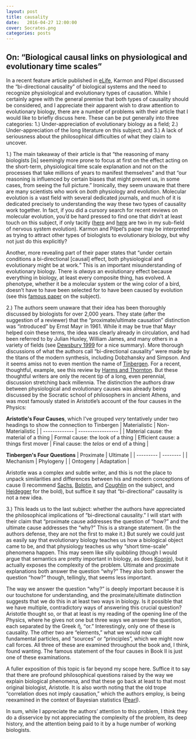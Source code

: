 ```yaml
---
layout: post
title: causality
date:   2016-04-27 12:00:00
cover: Socrates.png
categories: posts
---
```


## **On: “Biological causal links on physiological and evolutionary time scales”**

In a recent feature article published in [eLife](http://elifesciences.org/content/5/e14424v1), Karmon and Pilpel discussed the “bi-directional causality” of biological systems and the need to recognize physiological and 
evolutionary types of causation. While I certainly agree with the general premise that both types of causality should be considered, and I appreciate their apparent wish to draw attention to evolutionary biology, 
there are a number of problems with their article that I would like to briefly discuss here. These can be put generally into three categories: 1.) Under-appreciation of evolutionary biology as a field; 2.) Under-appreciation 
of the long literature on this subject; and 3.) A lack of seriousness about the philosophical difficulties of what they claim to uncover.

1.) The main takeaway of their article is that “the reasoning of many biologists [is] seemingly more prone to focus at first on the effect acting on the short-term, physiological time scale explanation and not on the processes 
that take millions of years to manifest themselves” and that “our reasoning is influenced by certain biases that might prevent us, in some cases, from seeing the full picture.” Ironically, they seem unaware that there are many 
scientists who work on *both* physiology and evolution. Molecular evolution is a vast field with several dedicated journals, and much of it is dedicated precisely to understanding the way these two types of causality work together.
In fact, if you did a cursory search for recent reviews on molecular evolution, you’d be hard pressed to find one that didn’t at least touch on this subject, if only tacitly
([here](http://www.annualreviews.org/doi/abs/10.1146/annurev-ecolsys-110512-135907)
and [here](http://www.ncbi.nlm.nih.gov/pubmed/26746806)
are two in my sub-field of nervous system 
evolution). Karmon and Pilpel’s paper may be interpreted as trying to attract other types of biologists to evolutionary biology, but why not just do this explicitly? 

Another, more revealing part of their paper states that “under
certain conditions a bi-directional [causal] effect, both physiological and evolutionary might be at work.” This is an important misunderstanding of evolutionary biology. There is *always* an evolutionary effect because everything 
in biology, at least every composite thing, has evolved. A phenotype, whether it be a molecular system or the wing color of a bird, doesn’t have to have been selected for to have been caused by evolution (see this 
[famous paper](http://rspb.royalsocietypublishing.org/content/205/1161/581) on the subject).

2.)  The authors seem unaware that their idea has been thoroughly discussed by biologists for over 2,000 years. They state (after the suggestion of a reviewer) that the “proximate/ultimate causation” distinction was “introduced”
by Ernst Mayr in 1961. While it may be true that Mayr helped coin these terms, the idea was clearly already in circulation, and had been referred to by Julian Huxley, William James, and many others in a variety of fields (see 
[Dewsbury 1999](http://www.ncbi.nlm.nih.gov/pubmed/24896443) for a nice summary). More thorough discussions of what the authors call “bi-directional causality” were made by the titans of the modern synthesis, including Dobzhansky 
and Simpson. And it seems amiss not to even mention the name of [Tinbergen](https://en.wikipedia.org/wiki/Tinbergen's_four_questions). For a recent, thoughtful, example, see this review by 
[Harms and Thornton](http://www.ncbi.nlm.nih.gov/pubmed/23864121). But these thoughtful writers are only the recent tip of a long, even perennial, discussion stretching back millennia. The distinction the authors draw between 
physiological and evolutionary causes was already being discussed by the Socratic school of philosophers in ancient Athens, and was most famously stated in Aristotle’s account of the four causes in the Physics:

**Aristotle's Four Causes**, which I've grouped *very* tentatively under two headings to show the connection to Tinbergen
| Materialistic | Non-Materialistic |
| ------------- | ----------------- | 
| Material cause: the material of a thing | Formal cause: the look of a thing
| Efficient cause: a things first mover | Final cause: the *telos* or end of a thing |

**Tinbergen's Four Questions**
| Proximate | Ultimate |
| --------- | -------- |
| Mechanism | Phylogeny |
| Ontogeny | Adaptation |

Aristotle was a complex and subtle writer, and this is not the place to unpack similarities and differences between his and modern conceptions of cause (I recommend 
[Sachs](http://www.amazon.com/Aristotles-Physics-Guided-Masterworks-Discovery/dp/0813521920), 
[Bolotin](http://www.amazon.com/Approach-Aristotles-Physics-David-Bolotin/dp/0791435520/ref=sr_1_1?s=books&ie=UTF8&qid=1461791922&sr=1-1&keywords=bolotin+physics), and 
[Coughlin](http://www.amazon.com/Physics-Natural-Hearing-Moerbeke-Translation/dp/1587316293/ref=sr_1_1?s=books&ie=UTF8&qid=1461791946&sr=1-1&keywords=coughlin+aristotle+physics) on the subject, and 
[Heidegger](http://www.amazon.com/Concepts-Aristotelian-Philosophy-Studies-Continental/dp/0253353491/ref=sr_1_1?s=books&ie=UTF8&qid=1461791983&sr=1-1&keywords=heidegger+aristotle)
 for the bold), but suffice it say that “bi-directional” causality is not a new idea. 

3.) This leads us to the last subject: whether the authors have appreciated the philosophical implications of “bi-directional causality.” I will start with their claim that “proximate cause addresses the question of “how?” and the 
ultimate cause addresses the “why?” This is a strange statement. (In the authors defense, they are not the first to make it.) But surely we could just as easily say that evolutionary biology teaches us how a biological object came 
to be, and that physiology teaches us why “short time-scale” phenomena happen. This may seem like silly quibbling (though I would argue that semantics are pretty important in biology, as does 
[Koonin](http://www.ncbi.nlm.nih.gov/pmc/articles/PMC138920/)), but it actually exposes the complexity of the problem. Ultimate and proximate explanations both answer the question “why?” They also both answer the question “how?”
though, tellingly, that seems less important. 

The way we answer the question “why?” is deeply important because 
it is our touchstone for understanding, and the proximate/ultimate distinction suggests that we do this in at least two ways in biology. Is it possible that we have multiple, contradictory ways of answering this crucial question? 
Aristotle thought so, or that at least is my reading of the opening line of the Physics, where he gives not one but three ways we answer the question, each separated by the Greek ἢ, “or.” Interestingly, only one of these is 
causality. The other two are “elements,” what we would now call fundamental particles, and “sources” or “principles”, which we might now call forces. All three of these are examined throughout the book and, I think, found wanting. 
The famous statement of the four causes in Book II is just one of these examinations. 

A fuller exposition of this topic is far beyond my scope here. Suffice it to say that there are profound philosophical questions raised by the 
way we explain biological phenomena, and that these go back at least to that most original biologist, Aristotle. It is also worth noting that the old trope “correlation does not imply causation,” which the authors employ, is being 
reexamined in the context of Bayesian statistics ([Pearl](http://www.amazon.com/Causality-Reasoning-Inference-Judea-Pearl/dp/052189560X/ref=sr_1_1?s=books&ie=UTF8&qid=1461792077&sr=1-1&keywords=pearl+causality)).

In sum, while I appreciate the authors’ attention to this problem, I think they do a disservice by not appreciating the complexity of the problem, its deep history, and the attention being paid to it by a huge number of working 
biologists.
